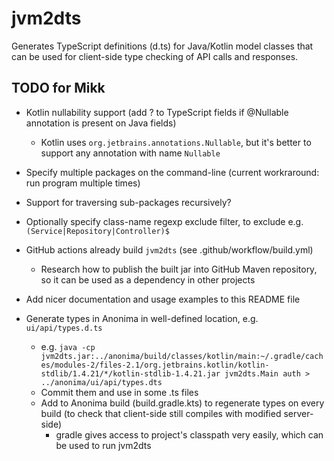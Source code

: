# jvm2dts

Generates TypeScript definitions (d.ts) for Java/Kotlin model classes that can be used for 
client-side type checking of API calls and responses.

## TODO for Mikk

* Kotlin nullability support (add ? to TypeScript fields if @Nullable annotation is present on Java fields)
  * Kotlin uses `org.jetbrains.annotations.Nullable`, but it's better to support any annotation with name `Nullable`
* Specify multiple packages on the command-line (current workraround: run program multiple times)
* Support for traversing sub-packages recursively?  
* Optionally specify class-name regexp exclude filter, to exclude e.g. `(Service|Repository|Controller)$`

* GitHub actions already build `jvm2dts` (see .github/workflow/build.yml)
  * Research how to publish the built jar into GitHub Maven repository, so it can be used as a dependency in other projects
* Add nicer documentation and usage examples to this README file

* Generate types in Anonima in well-defined location, e.g. `ui/api/types.d.ts`
  * e.g. `java -cp jvm2dts.jar:../anonima/build/classes/kotlin/main:~/.gradle/caches/modules-2/files-2.1/org.jetbrains.kotlin/kotlin-stdlib/1.4.21/*/kotlin-stdlib-1.4.21.jar jvm2dts.Main auth > ../anonima/ui/api/types.dts`
  * Commit them and use in some .ts files
  * Add to Anonima build (build.gradle.kts) to regenerate types on every build (to check that client-side still compiles with modified server-side)
    * gradle gives access to project's classpath very easily, which can be used to run jvm2dts
